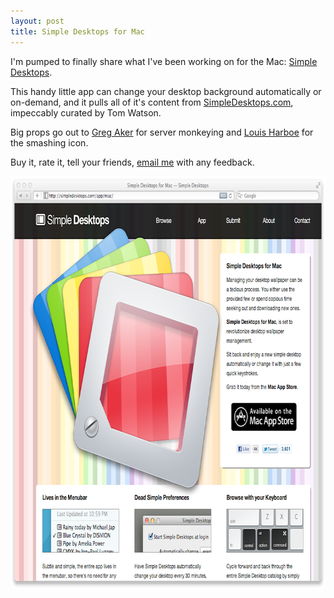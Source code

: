 ```yaml
---
layout: post
title: Simple Desktops for Mac
---
```


I'm pumped to finally share what I've been working on for the Mac: [Simple Desktops][appstore].

This handy little app can change your desktop background automatically or on-demand, and it pulls
all of it's content from [SimpleDesktops.com][website], impeccably curated by Tom Watson.

Big props go out to [Greg Aker][gaker] for server monkeying and [Louis Harboe][louis] for the smashing icon.

Buy it, rate it, tell your friends, <a href="mailto:justin@bleedingwolf.com">email me</a> with any feedback.

[appstore]: http://bit.ly/simple-desktops-app
[website]: http://simpledesktops.com/
[gaker]: http://gregaker.net/
[louis]: http://graphicpeel.com/

<div class="blockimage">
<a href="http://bit.ly/simple-desktops-app"><img width="750" height="661" src="/static/post_assets/2011-09-06-simpledesktops.png" alt=""></a>
</div>
